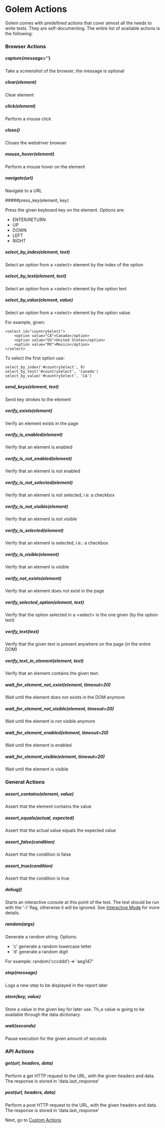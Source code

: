 Golem Actions
==================================================

Golem comes with predefined actions that cover almost all the needs to write tests. They are self-documenting. The entire list of available actions is the following:


### Browser Actions


##### capture(message='')

Take a screenshot of the browser, the message is optional


##### clear(element)

Clear element


##### click(element)

Perform a mouse click


##### close()

Closes the webdriver browser


##### mouse_hover(element)

Perform a mouse hover on the element


##### navigate(url)

Navigate to a URL


#####press_key(element, key)

Press the given keyboard key on the element. Options are:

* ENTER/RETURN
* UP
* DOWN
* LEFT
* RIGHT


##### select_by_index(element, text)

Select an option from a \<select\> element by the index of the option


##### select_by_text(element, text)

Select an option from a \<select\> element by the option text


##### select_by_value(element, value)

Select an option from a \<select\> element by the option value. 

For example, given:

```
<select id="countrySelect">
    <option value="CA">Canada</option>
    <option value="US">United States</option>
    <option value="MX">Mexico</option>
</select>
```

To select the first option use:

```
select_by_index('#countrySelect', 0)
select_by_text('#countrySelect', 'Canada')
select_by_value('#countrySelect', 'CA')
```


##### send_keys(element, text)

Send key strokes to the element


##### verify_exists(element)

Verify an element exists in the page


##### verify_is_enabled(element)

Verify that an element is enabled


##### verify_is_not_enabled(element)

Verify that an element is not enabled


##### verify_is_not_selected(element)

Verify that an element is not selected, i.e: a checkbox


##### verify_is_not_visible(element)

Verify that an element is not visible


##### verify_is_selected(element)

Verify that an element is selected, i.e.: a checkbox


##### verify_is_visible(element)

Verify that an element is visible


##### verify_not_exists(element)

Verify that an element does not exist in the page


##### verify_selected_option(element, text)

Verify that the option selected in a \<select\> is the one given (by the option text)


##### verify_text(text)

Verify that the given text is present anywhere on the page (in the entire DOM)


##### verify_text_in_element(element, text)

Verify that an element contains the given text.


##### wait_for_element_not_exist(element, timeout=20)

Wait until the element does not exists in the DOM anymore


##### wait_for_element_not_visible(element, timeout=20)

Wait until the element is not visible anymore


##### wait_for_element_enabled(element, timeout=20)

Wait until the element is enabled


##### wait_for_element_visible(element, timeout=20)

Wait until the element is visible


### General Actions


##### assert_contains(element, value)

Assert that the element contains the value


##### assert_equals(actual, expected)

Assert that the actual value equals the expected value


##### assert_false(condition)

Assert that the condition is false


##### assert_true(condition)

Assert that the condition is true


##### debug()

Starts an interactive console at this point of the test. The test should be run with the '-i' flag, otherwise it will be ignored. See [Interactive Mode](Interactive-mode.html) for more details.


##### random(args)

Generate a random string. Options:

* 'c' generate a random lowercase letter
* 'd' generate a random digit

For example: random('cccddd') => 'aeg147'


##### step(message)

Logs a new step to be displayed in the report later


##### store(key, value)

Store a value in the given key for later use. Th_e value is going to be available through the data dictionary.


##### wait(seconds)

Pause execution for the given amount of seconds


### API Actions

##### get(url, headers, data)

Perform a get HTTP request to the URL, with the given headers and data. The response is stored in 'data.last_response'


##### post(url, headers, data)

Perform a post HTTP request to the URL, with the given headers and data. The response is stored in 'data.last_response'




Next, go to [Custom Actions](custom-actions.html)

